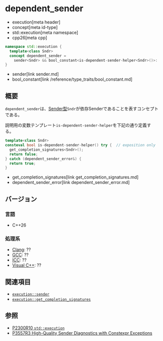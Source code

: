 # dependent_sender
* execution[meta header]
* concept[meta id-type]
* std::execution[meta namespace]
* cpp26[meta cpp]

```cpp
namespace std::execution {
  template<class Sndr>
  concept dependent_sender =
    sender<Sndr> && bool_constant<is-dependent-sender-helper<Sndr>()>::value;
}
```
* sender[link sender.md]
* bool_constant[link /reference/type_traits/bool_constant.md]

## 概要
`dependent_sender`は、[Sender型](sender.md)`Sndr`が依存Senderであることを表すコンセプトである。

説明用の変数テンプレート`is-dependent-sender-helper`を下記の通り定義する。

```cpp
template<class Sndr>
consteval bool is-dependent-sender-helper() try {  // exposition only
  get_completion_signatures<Sndr>();
  return false;
} catch (dependent_sender_error&) {
  return true;
}
```
* get_completion_signatures[link get_completion_signatures.md]
* dependent_sender_error[link dependent_sender_error.md]


## バージョン
### 言語
- C++26

### 処理系
- [Clang](/implementation.md#clang): ??
- [GCC](/implementation.md#gcc): ??
- [ICC](/implementation.md#icc): ??
- [Visual C++](/implementation.md#visual_cpp): ??


## 関連項目
- [`execution::sender`](sender.md)
- [`execution::get_completion_signatures`](get_completion_signatures.md)


## 参照
- [P2300R10 `std::execution`](https://www.open-std.org/jtc1/sc22/wg21/docs/papers/2024/p2300r10.html)
- [P3557R3 High-Quality Sender Diagnostics with Constexpr Exceptions](https://www.open-std.org/jtc1/sc22/wg21/docs/papers/2025/p3557r3.html)
